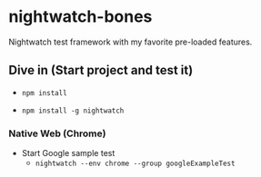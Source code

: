 # nightwatch-bones
Nightwatch test framework with my favorite pre-loaded features.

## Dive in (Start project and test it)

- `npm install`

- `npm install -g nightwatch`
    
### Native Web (Chrome)
- Start Google sample test
    - `nightwatch --env chrome --group googleExampleTest`
    
